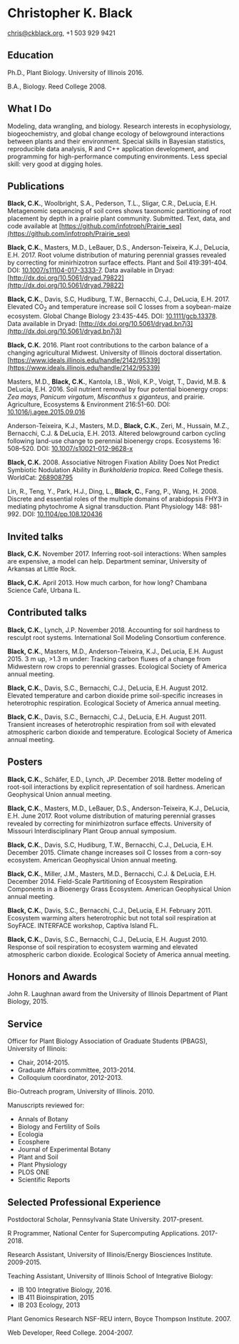 
# Christopher K. Black

chris@ckblack.org, +1 503 929 9421

## Education
Ph.D., Plant Biology. University of Illinois 2016.

B.A., Biology. Reed College 2008.

## What I Do
Modeling, data wrangling, and biology. Research interests in ecophysiology, biogeochemistry, and global change ecology of belowground interactions between plants and their environment. Special skills in Bayesian statistics, reproducible data analysis, R and C++  application development, and programming for high-performance computing environments. Less special skill: very good at digging holes.

## Publications

**Black, C.K.**, Woolbright, S.A., Pederson, T.L., Sligar, C.R., DeLucia, E.H. Metagenomic sequencing of soil cores shows taxonomic partitioning of root placement by depth in a prairie plant community. Submitted. Text, data, and code available at [https://github.com/infotroph/Prairie_seq](https://github.com/infotroph/Prairie_seq)

**Black, C.K.**, Masters, M.D., LeBauer, D.S., Anderson-Teixeira, K.J., DeLucia, E.H. 2017. Root volume distribution of maturing perennial grasses revealed by correcting for minirhizotron surface effects. Plant and Soil 419:391-404. DOI: [10.1007/s11104-017-3333-7](http://dx.doi.org/10.1007/s11104-017-3333-7). Data available in Dryad: [http://dx.doi.org/10.5061/dryad.79822](http://dx.doi.org/10.5061/dryad.79822)

**Black, C.K.**, Davis, S.C, Hudiburg, T.W., Bernacchi, C.J., DeLucia, E.H. 2017. Elevated CO<sub>2</sub> and temperature increase soil C losses from a soybean-maize ecosystem. Global Change Biology 23:435-445. DOI: [10.1111/gcb.13378](http://dx.doi.org/10.1111/gcb.13378). Data available in Dryad: [http://dx.doi.org/10.5061/dryad.bn7j3](http://dx.doi.org/10.5061/dryad.bn7j3)

**Black, C.K.** 2016. Plant root contributions to the carbon balance of a changing agricultural Midwest. University of Illinois doctoral dissertation. [https://www.ideals.illinois.edu/handle/2142/95339](https://www.ideals.illinois.edu/handle/2142/95339)
 
Masters, M.D., **Black, C.K.**, Kantola, I.B., Woli, K.P., Voigt, T., David, M.B. & DeLucia, E.H. 2016. Soil nutrient removal by four potential bioenergy crops: *Zea mays*, *Panicum virgatum*, *Miscanthus* x *giganteus*, and prairie. Agriculture, Ecosystems & Environment 216:51-60. DOI: [10.1016/j.agee.2015.09.016](http://dx.doi.org/10.1016/j.agee.2015.09.016)

Anderson-Teixeira, K.J., Masters, M.D., **Black, C.K.**, Zeri, M., Hussain, M.Z., Bernacchi, C.J. & DeLucia, E.H. 2013. Altered belowground carbon cycling following land-use change to perennial bioenergy crops. Ecosystems 16: 508–520. DOI: [10.1007/s10021-012-9628-x](http://dx.doi.org/10.1007/s10021-012-9628-x)

**Black, C.K.** 2008. Associative Nitrogen Fixation Ability Does Not Predict Symbiotic Nodulation Ability in *Burkholderia tropica*. Reed College thesis. WorldCat: [268908795](https://www.worldcat.org/search?q=268908795)

Lin, R., Teng, Y., Park, H.J., Ding, L., **Black, C.**, Fang, P., Wang, H. 2008. Discrete and essential roles of the multiple domains of arabidopsis FHY3 in mediating phytochrome A signal transduction. Plant Physiology 148: 981-992. DOI: [10.1104/pp.108.120436](http://dx.doi.org/10.1104/pp.108.120436)


## Invited talks

**Black, C.K.** November 2017. Inferring root-soil interactions: When samples are expensive, a model can help. Department seminar, University of Arkansas at Little Rock.

**Black, C.K.** April 2013. How much carbon, for how long? Chambana Science Café, Urbana IL.


## Contributed talks

**Black, C.K.**, Lynch, J.P. November 2018. Accounting for soil hardness to resculpt root systems. International Soil Modeling Consortium conference.

**Black, C.K.**, Masters, M.D., Anderson-Teixeira, K.J., DeLucia, E.H. August 2015. 3 m up, >1.3 m under: Tracking carbon fluxes of a change from Midwestern row crops to perennial grasses. Ecological Society of America annual meeting.

**Black, C.K.**, Davis, S.C., Bernacchi, C.J., DeLucia, E.H. August 2012. Elevated temperature and carbon dioxide prime soil-specific increases in heterotrophic respiration. Ecological Society of America annual meeting.

**Black, C.K.**, Davis, S.C., Bernacchi, C.J., DeLucia, E.H. August 2011. Transient increases of heterotrophic respiration from soil with elevated atmospheric carbon dioxide and temperature. Ecological Society of America annual meeting.


## Posters

<!-- not yet presented: SEB 2019 poster -->

**Black, C.K.**, Schäfer, E.D., Lynch, JP. December 2018. Better modeling of root-soil interactions by explicit representation of soil hardness. American Geophysical Union annual meeting.

**Black, C.K.**, Masters, M.D., LeBauer, D.S., Anderson-Teixeira, K.J., DeLucia, E.H. June 2017. Root volume distribution of maturing perennial grasses revealed by correcting for minirhizotron surface effects. University of Missouri Interdisciplinary Plant Group annual symposium.

**Black, C.K.**, Davis, S.C, Hudiburg, T.W., Bernacchi, C.J., DeLucia, E.H. December 2015. Climate change increases soil C losses from a corn-soy ecosystem. American Geophysical Union annual meeting.

**Black, C.K.**, Miller, J.M., Masters, M.D., Bernacchi, C.J. & DeLucia, E.H. December 2014. Field-Scale Partitioning of Ecosystem Respiration Components in a Bioenergy Grass Ecosystem. American Geophysical Union annual meeting.

**Black, C.K.**, Davis, S.C., Bernacchi, C.J., DeLucia, E.H. February 2011. Ecosystem warming alters heterotrophic but not total soil respiration at SoyFACE. INTERFACE workshop, Captiva Island FL.

**Black, C.K.**, Davis, S.C., Bernacchi, C.J., DeLucia, E.H. August 2010. Response of soil respiration to ecosystem warming and elevated atmospheric carbon dioxide. Ecological Society of America annual meeting.


## Honors and Awards

John R. Laughnan award from the University of Illinois Department of Plant Biology, 2015.

## Service

Officer for Plant Biology Association of Graduate Students (PBAGS), University of Illinois:

* Chair, 2014-2015.
* Graduate Affairs committee, 2013-2014.
* Colloquium coordinator, 2012-2013.

Bio-Outreach program, University of Illinois. 2010.

Manuscripts reviewed for:

* Annals of Botany
* Biology and Fertility of Soils
* Ecologia
* Ecosphere
* Journal of Experimental Botany
* Plant and Soil
* Plant Physiology
* PLOS ONE
* Scientific Reports

## Selected Professional Experience

Postdoctoral Scholar, Pennsylvania State University. 2017-present.

R Programmer, National Center for Supercomputing Applications. 2017-2018.

Research Assistant, University of Illinois/Energy Biosciences Institute. 2009-2015.

Teaching Assistant, University of Illinois School of Integrative Biology:

* IB 100 Integrative Biology, 2016.
* IB 411 Bioinspiration, 2015
* IB 203 Ecology, 2013

Plant Genomics Research NSF-REU intern, Boyce Thompson Institute. 2007.

Web Developer, Reed College. 2004-2007.
